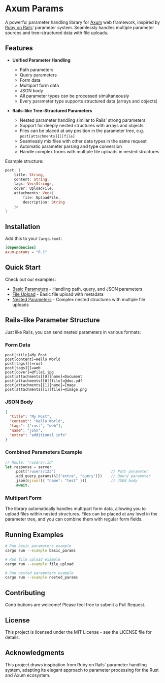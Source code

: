 # Axum Params

A powerful parameter handling library for [Axum](https://github.com/tokio-rs/axum) web framework, inspired by [Ruby on Rails](https://rubyonrails.org/)' parameter system. Seamlessly handles multiple parameter sources and tree-structured data with file uploads.

## Features

- **Unified Parameter Handling**
  - Path parameters
  - Query parameters
  - Form data
  - Multipart form data
  - JSON body
  - All parameter types can be processed simultaneously
  - Every parameter type supports structured data (arrays and objects)

- **Rails-like Tree-Structured Parameters**
  - Nested parameter handling similar to Rails' strong parameters
  - Support for deeply nested structures with arrays and objects
  - Files can be placed at any position in the parameter tree, e.g. `post[attachments][][file]`
  - Seamlessly mix files with other data types in the same request
  - Automatic parameter parsing and type conversion
  - Handle complex forms with multiple file uploads in nested structures

Example structure:

```rust
post: {
    title: String,
    content: String,
    tags: Vec<String>,
    cover: UploadFile,
    attachments: Vec<{
        file: UploadFile,
        description: String
    }>
}
```


## Installation

Add this to your `Cargo.toml`:

```toml
[dependencies]
axum-params = "0.1"
```

## Quick Start

Check out our examples:

- [Basic Parameters](examples/basic_params.rs) - Handling path, query, and JSON parameters
- [File Upload](examples/file_upload.rs) - Basic file upload with metadata
- [Nested Parameters](examples/nested_params.rs) - Complex nested structures with multiple file uploads

## Rails-like Parameter Structure

Just like Rails, you can send nested parameters in various formats:

### Form Data
```
post[title]=My Post
post[content]=Hello World
post[tags][]=rust
post[tags][]=web
post[cover]=@file1.jpg
post[attachments][0][name]=Document
post[attachments][0][file]=@doc.pdf
post[attachments][1][name]=Image
post[attachments][1][file]=@image.png
```

### JSON Body
```json
{
  "title": "My Post",
  "content": "Hello World",
  "tags": ["rust", "web"],
  "name": "john",
  "extra": "additional info"
}
```

### Combined Parameters Example
```rust
// Route: "/users/:id"
let response = server
    .post("/users/123")                         // Path parameter
    .add_query_params(&[("extra", "query")])    // Query parameter
    .json(&json!({ "name": "test" }))           // JSON body
    .await;
```

### Multipart Form
The library automatically handles multipart form data, allowing you to upload files within nested structures. Files can be placed at any level in the parameter tree, and you can combine them with regular form fields.

## Running Examples

```bash
# Run basic parameters example
cargo run --example basic_params

# Run file upload example
cargo run --example file_upload

# Run nested parameters example
cargo run --example nested_params
```

## Contributing

Contributions are welcome! Please feel free to submit a Pull Request.

## License

This project is licensed under the MIT License - see the LICENSE file for details.

## Acknowledgments

This project draws inspiration from Ruby on Rails' parameter handling system, adapting its elegant approach to parameter processing for the Rust and Axum ecosystem.

